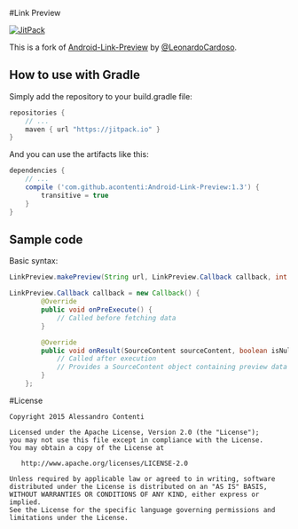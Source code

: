 #Link Preview

[![JitPack](https://img.shields.io/github/release/acontenti/Android-Link-Preview.svg?label=JitPack)](https://jitpack.io/#acontenti/Android-Link-Preview)

This is a fork of [Android-Link-Preview](https://github.com/LeonardoCardoso/Android-Link-Preview) by [@LeonardoCardoso](https://github.com/LeonardoCardoso). 

## How to use with Gradle

Simply add the repository to your build.gradle file:
```groovy
repositories {
	// ...
	maven { url "https://jitpack.io" }
}
```

And you can use the artifacts like this:
```groovy
dependencies {
	// ...
	compile ('com.github.acontenti:Android-Link-Preview:1.3') {
		transitive = true
	}
}
```

## Sample code

Basic syntax:
```java
LinkPreview.makePreview(String url, LinkPreview.Callback callback, int number_of_images);

LinkPreview.Callback callback = new Callback() {
		@Override
		public void onPreExecute() {
			// Called before fetching data
		}

		@Override
		public void onResult(SourceContent sourceContent, boolean isNull) {
			// Called after execution
			// Provides a SourceContent object containing preview data
		}
	};
```

#License

	Copyright 2015 Alessandro Contenti
	
	Licensed under the Apache License, Version 2.0 (the "License");
	you may not use this file except in compliance with the License.
	You may obtain a copy of the License at
	
	   http://www.apache.org/licenses/LICENSE-2.0
	
	Unless required by applicable law or agreed to in writing, software
	distributed under the License is distributed on an "AS IS" BASIS,
	WITHOUT WARRANTIES OR CONDITIONS OF ANY KIND, either express or implied.
	See the License for the specific language governing permissions and
	limitations under the License.
